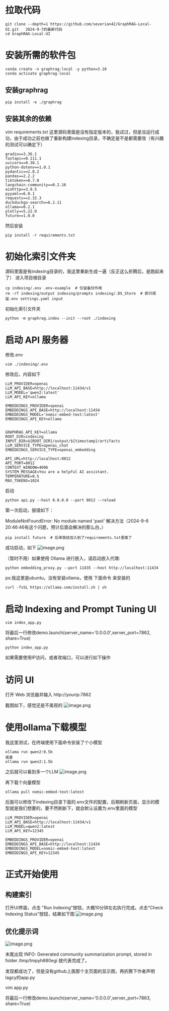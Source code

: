 # 拉取代码

```shell
git clone --depth=1 https://github.com/severian42/GraphRAG-Local-UI.git   2024-9-7的最新代码
cd GraphRAG-Local-UI
```
# 安装所需的软件包

```
conda create -n graphrag-local -y python=3.10
conda activate graphrag-local
```

## 安装graphrag

```shell
pip install -e ./graphrag
```
## 安装其余的依赖

vim requirements.txt  这里源码里面是没有指定版本的，我试过，但是没运行成功，由于成功之前也做了重新构建indexing目录，不确定是不是都需要改（有兴趣的测试可以确定下）

```
gradio==3.36.1
fastapi==0.111.1
uvicorn==0.30.1
python-dotenv==1.0.1
pydantic==2.8.2
pandas==2.2.2
tiktoken==0.7.0
langchain-community==0.2.16
aiohttp==3.9.5
pyyaml==6.0.1
requests==2.32.3
duckduckgo-search==6.2.11
ollama==0.2.1
plotly==5.22.0
future==1.0.0

```
然后安装
```
pip install -r requirements.txt
```

# 初始化索引文件夹
源码里面是有indexing目录的，我这里重新生成一遍（反正这么折腾后，是跑起来了）
进入项目根目录

```
cp indexing/.env .env-example  # 仅留备份作用
rm -rf indexing/output indexing/prompts indexing/.DS_Store  # 即只保留.env settings.yaml input 
```
初始化索引文件夹

```
python -m graphrag.index --init --root ./indexing
```

# 启动 API 服务器
修改.env

```
vim ./indexing/.env
```
修改后，内容如下

```
LLM_PROVIDER=openai
LLM_API_BASE=http://localhost:11434/v1
LLM_MODEL='qwen2:latest'
LLM_API_KEY=ollama

EMBEDDINGS_PROVIDER=openai
EMBEDDINGS_API_BASE=http://localhost:11434
EMBEDDINGS_MODEL='nomic-embed-text:latest'
EMBEDDINGS_API_KEY=ollama


GRAPHRAG_API_KEY=ollama
ROOT_DIR=indexing
INPUT_DIR=${ROOT_DIR}/output/${timestamp}/artifacts
LLM_SERVICE_TYPE=openai_chat
EMBEDDINGS_SERVICE_TYPE=openai_embedding

API_URL=http://localhost:8012
API_PORT=8012
CONTEXT_WINDOW=4096
SYSTEM_MESSAGE=You are a helpful AI assistant.
TEMPERATURE=0.5
MAX_TOKENS=1024
```

启动
```
python api.py --host 0.0.0.0 --port 8012 --reload
```
第一次启动，报错如下：

ModuleNotFoundError: No module named 'past'
解决方法（2024-9-6 20:46:46有这个问题，预计后面会解决的那么白，）

```
pip install future  # 后来我给加入到了requirements.txt里面了
```

成功启动，如下
![image.png](https://gitee.com/hxc8/images9/raw/master/img/202409062058756.png)


（暂时不用）如果使用 Ollama 进行嵌入，请启动嵌入代理: 

```
python embedding_proxy.py --port 11435 --host http://localhost:11434
```

ps:我这里是ubuntu，没有安装ollama，使用 下面命令 来安装的

```shell
curl -fsSL https://ollama.com/install.sh | sh
```


# 启动 Indexing and Prompt Tuning UI

```
vim index_app.py
```
将最后一行修改demo.launch(server_name='0.0.0.0',server_port=7862, share=True)

```shell
python index_app.py
```
如果需要使用IP访问，或者改端口，可以进行如下操作

# 访问 UI
打开 Web 浏览器并输入 http://yourip:7862


截图如下，感觉还是不美观的
![image.png](https://gitee.com/hxc8/images9/raw/master/img/202409062116950.png)

# 使用ollama下载模型
我这里测试，在终端使用下面命令安装了个小模型

```
ollama run qwen2:0.5b
或者
ollama run qwen2:1.5b
```
之后就可以看到多一个LLM
![image.png](https://gitee.com/hxc8/images9/raw/master/img/202409062139624.png)

再下载个向量模型

```
ollama pull nomic-embed-text:latest
```

后面可以修改下indexing目录下面的.env文件的配置，后期刷新页面，显示的模型就是我们想要的，要不然刷新下，就会默认设置为.env里面的模型

```
LLM_PROVIDER=openai
LLM_API_BASE=http://localhost:11434/v1
LLM_MODEL=qwen2:latest
LLM_API_KEY=12345

EMBEDDINGS_PROVIDER=openai
EMBEDDINGS_API_BASE=http://localhost:11434
EMBEDDINGS_MODEL=nomic-embed-text:latest
EMBEDDINGS_API_KEY=12345

```


# 正式开始使用

## 构建索引
打开UI界面，点击 "Run Indexing"按钮，大概10分钟左右执行完成。点击“Check Indexing Status”按钮，结果如下图
![image.png](https://gitee.com/hxc8/images9/raw/master/img/202409071638705.png)
## 优化提示词
![image.png](https://gitee.com/hxc8/images9/raw/master/img/202409071646252.png)

末尾出现 INFO: Generated community summarization prompt, stored in folder /tmp/tmpyh880egi 就代表完成了。

发现都成功了，但是没有github上面那个主页面的显示图，再折腾下作者声明lagcy的app.py

vim app.py

将最后一行修改demo.launch(server_name='0.0.0.0',server_port=7863, share=True)

